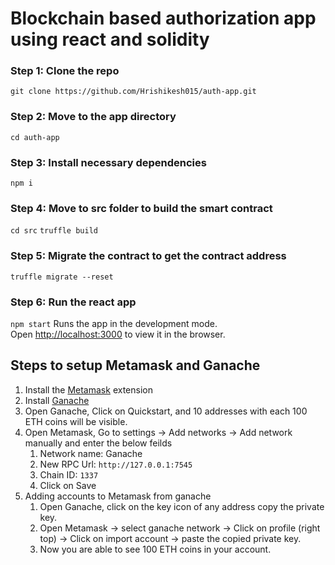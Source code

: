 # Blockchain based authorization app using react and solidity

### Step 1: Clone the repo
`git clone https://github.com/Hrishikesh015/auth-app.git`
### Step 2: Move to the app directory
`cd auth-app`
### Step 3: Install necessary dependencies
`npm i`
### Step 4: Move to src folder to build the smart contract
`cd src`
`truffle build`
### Step 5: Migrate the contract to get the contract address
`truffle migrate --reset`
### Step 6: Run the react app
`npm start`
Runs the app in the development mode.\
Open [http://localhost:3000](http://localhost:3000) to view it in the browser.

## Steps to setup Metamask and Ganache
1. Install the [Metamask](https://metamask.io/download/) extension
2. Install [Ganache](https://trufflesuite.com/ganache/)
3. Open Ganache, Click on Quickstart, and 10 addresses with each 100 ETH coins will be visible.
4. Open Metamask, Go to settings -> Add networks -> Add network manually and enter the below feilds
    1. Network name: Ganache
    2. New RPC Url: `http://127.0.0.1:7545`
    3. Chain ID: `1337`
    4. Click on Save
5. Adding accounts to Metamask from ganache
    1. Open Ganache, click on the key icon of any address copy the private key.
    2. Open Metamask -> select ganache network ->  Click on profile (right top) -> Click on import account -> paste the copied private key.
    3. Now you are able to see 100 ETH coins in your account.
